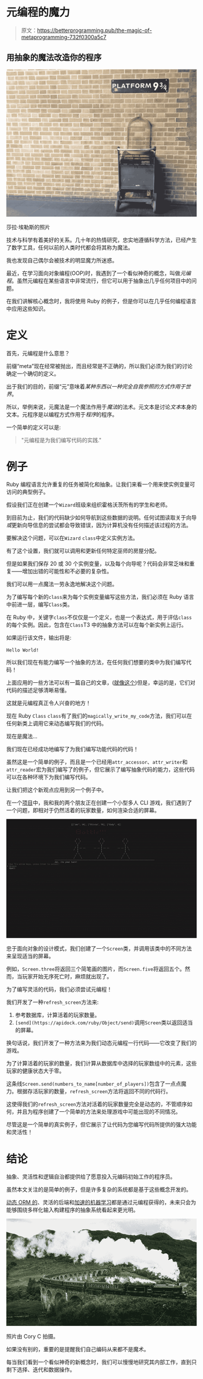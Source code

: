 # 元编程的魔力

> 原文：<https://betterprogramming.pub/the-magic-of-metaprogramming-732f0300a5c7>

## 用抽象的魔法改造你的程序

![](img/8041b3271258d535ac6aedbd2d648c1b.png)

莎拉·埃勒斯的照片

技术与科学有着美好的关系。几十年的热情研究，忠实地遵循科学方法，已经产生了数字工具，任何以前的人类时代都会将其称为魔法。

我也发现自己偶尔会被技术的明显魔力所迷惑。

最近，在学习面向对象编程(OOP)时，我遇到了一个看似神奇的概念，叫做*元编程*。虽然元编程在某些语言中非常流行，但它可以用于抽象出几乎任何项目中的问题。

在我们讲解核心概念时，我将使用 Ruby 的例子，但是你可以在几乎任何编程语言中应用这些知识。

# 定义

首先，元编程是什么意思？

前缀“meta”现在经常被抛出，而且经常是不正确的，所以我们必须为我们的讨论确定一个确切的定义。

出于我们的目的，前缀“元”意味着*某种东西以一种完全自我参照的方式作用于世界*。

所以，举例来说，元魔法是一个魔法作用于*魔法*的法术。元文本是讨论*文本*本身的文本。元程序是以编程方式作用于*程序*的程序。

一个简单的定义可以是:

> "元编程是为我们编写代码的实践."

# 例子

Ruby 编程语言允许重复的任务被简化和抽象。让我们来看一个用来使实例变量可访问的典型例子。

假设我们正在创建一个`Wizard`班级来组织霍格沃茨所有的学生和老师。

到目前为止，我们的代码缺少如何导航到这些数据的说明。任何试图读取关于向导*或*更新向导信息的尝试都会导致错误，因为计算机没有任何描述该过程的方法。

要解决这个问题，可以在`Wizard` `class`中定义实例方法。

有了这个设置，我们就可以调用和更新任何特定巫师的房屋分配。

但是如果我们保存 20 或 30 个实例变量，以及每个向导呢？代码会非常乏味和重复——增加出错的可能性和不必要的复杂性。

我们可以用一点魔法一劳永逸地解决这个问题。

为了编写每个新的`class`来为每个实例变量编写这些方法，我们必须在 Ruby 语言中前进一层，编写`Class`类。

在 Ruby 中，关键字`class`不仅仅是一个定义，也是一个表达式，用于评估`class`的每个实例。因此，包含在`Class`T3 中的抽象方法可以在每个新实例上运行。

如果运行该文件，输出将是:

`Hello World!`

所以我们现在有能力编写一个抽象的方法，在任何我们想要的类中为我们编写代码！

上面应用的一些方法可以有一篇自己的文章，([就像这个](https://rubymonk.com/learning/books/2-metaprogramming-ruby/chapters/25-dynamic-methods/lessons/72-define-method))但是，幸运的是，它们对代码的描述足够清晰易懂。

这就是元编程真正令人兴奋的地方！

现在 Ruby `Class` `class`有了我们的`magically_write_my_code`方法，我们可以在任何新类上调用它来动态编写我们的代码。

现在是魔法…

我们现在已经成功地编写了为我们编写功能代码的代码！

虽然这是一个简单的例子，而且是一个已经用`attr_accessor`、`attr_writer`和`attr_reader`宏为我们编写了的例子，但它展示了编写抽象代码的能力，这些代码可以在各种环境下为我们编写代码。

让我们把这个新观点应用到另一个例子中。

在一个[项目](https://github.com/jollyjerr/Git_Forknite)中，我和我的两个朋友正在创建一个小型多人 CLI 游戏，我们遇到了一个问题，即相对于仍然活着的玩家数量，如何渲染合适的屏幕。

![](img/c008c7995ce82ff2f1ddba87410383a8.png)

忠于面向对象的设计模式，我们创建了一个`Screen`类，并调用该类中的不同方法来呈现适当的屏幕。

例如，`Screen.three`将返回三个简笔画的图片，而`Screen.five`将返回五个。然而，当玩家开始无序死亡时，麻烦就出现了。

为了编写灵活的代码，我们必须尝试元编程！

我们开发了一种`refresh_screen`方法来:

1.  参考数据库，计算活着的玩家数量。
2.  `[send](https://apidock.com/ruby/Object/send)`调用`Screen`类以返回适当的屏幕。

换句话说，我们开发了一种方法来为我们动态元编程一行代码——它改变了我们的游戏。

为了计算活着的玩家的数量，我们计算从数据库中选择的玩家数组中的元素，这些玩家的健康状态大于零。

这条线`Screen.send(numbers_to_name[number_of_players])`包含了一点点魔力。根据存活玩家的数量，`refresh_screen`方法将返回不同的代码行。

这使得我们的`refresh_screen`方法对活着的玩家数量完全是动态的，不管顺序如何，并且为程序创建了一个简单的方法来处理游戏中可能出现的不同情况。

尽管这是一个简单的真实例子，但它展示了让代码为您编写代码所提供的强大功能和灵活性！

# 结论

抽象、灵活性和逻辑自治都提供给了愿意投入元编码初始工作的程序员。

虽然本文关注的是简单的例子，但是许多复杂的系统都是基于这些概念开发的。

[动态 ORM 的](https://queue.acm.org/detail.cfm?id=1394140)、灵活的后端和[加速的机器学习](http://www-compsci.swan.ac.uk/~csphil/CS335/chapt5.pdf)都是通过元编程获得的，未来只会为能够围绕多样化输入构建程序的抽象系统看起来更光明。

![](img/05e72dc91aefa09121785d949115d225.png)

照片由 Cory C 拍摄。

如果没有别的，重要的是提醒我们自己编码从来都不是魔术。

每当我们看到一个看似神奇的新概念时，我们可以慢慢地研究其内部工作，直到只剩下选择、迭代和数据操作。